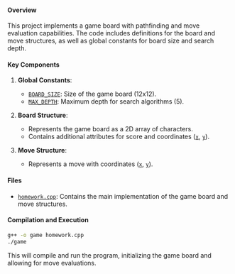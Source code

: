 #### Overview
This project implements a game board with pathfinding and move evaluation capabilities. The code includes definitions for the board and move structures, as well as global constants for board size and search depth.

#### Key Components

1. **Global Constants**:
    - [`BOARD_SIZE`](command:_github.copilot.openSymbolFromReferences?%5B%22BOARD_SIZE%22%2C%5B%7B%22uri%22%3A%7B%22%24mid%22%3A1%2C%22fsPath%22%3A%22%2FUsers%2Fmuskanp%2FDesktop%2FCSCI561-hw%2Fhw2%2Fhomework.cpp%22%2C%22external%22%3A%22file%3A%2F%2F%2FUsers%2Fmuskanp%2FDesktop%2FCSCI561-hw%2Fhw2%2Fhomework.cpp%22%2C%22path%22%3A%22%2FUsers%2Fmuskanp%2FDesktop%2FCSCI561-hw%2Fhw2%2Fhomework.cpp%22%2C%22scheme%22%3A%22file%22%7D%2C%22pos%22%3A%7B%22line%22%3A15%2C%22character%22%3A10%7D%7D%5D%5D "Go to definition"): Size of the game board (12x12).
    - [`MAX_DEPTH`](command:_github.copilot.openSymbolFromReferences?%5B%22MAX_DEPTH%22%2C%5B%7B%22uri%22%3A%7B%22%24mid%22%3A1%2C%22fsPath%22%3A%22%2FUsers%2Fmuskanp%2FDesktop%2FCSCI561-hw%2Fhw2%2Fhomework.cpp%22%2C%22external%22%3A%22file%3A%2F%2F%2FUsers%2Fmuskanp%2FDesktop%2FCSCI561-hw%2Fhw2%2Fhomework.cpp%22%2C%22path%22%3A%22%2FUsers%2Fmuskanp%2FDesktop%2FCSCI561-hw%2Fhw2%2Fhomework.cpp%22%2C%22scheme%22%3A%22file%22%7D%2C%22pos%22%3A%7B%22line%22%3A16%2C%22character%22%3A10%7D%7D%5D%5D "Go to definition"): Maximum depth for search algorithms (5).

2. **Board Structure**:
    - Represents the game board as a 2D array of characters.
    - Contains additional attributes for score and coordinates ([`x`](command:_github.copilot.openSymbolFromReferences?%5B%22x%22%2C%5B%7B%22uri%22%3A%7B%22%24mid%22%3A1%2C%22fsPath%22%3A%22%2FUsers%2Fmuskanp%2FDesktop%2FCSCI561-hw%2Fhw2%2Fhomework.cpp%22%2C%22external%22%3A%22file%3A%2F%2F%2FUsers%2Fmuskanp%2FDesktop%2FCSCI561-hw%2Fhw2%2Fhomework.cpp%22%2C%22path%22%3A%22%2FUsers%2Fmuskanp%2FDesktop%2FCSCI561-hw%2Fhw2%2Fhomework.cpp%22%2C%22scheme%22%3A%22file%22%7D%2C%22pos%22%3A%7B%22line%22%3A22%2C%22character%22%3A8%7D%7D%5D%5D "Go to definition"), [`y`](command:_github.copilot.openSymbolFromReferences?%5B%22y%22%2C%5B%7B%22uri%22%3A%7B%22%24mid%22%3A1%2C%22fsPath%22%3A%22%2FUsers%2Fmuskanp%2FDesktop%2FCSCI561-hw%2Fhw2%2Fhomework.cpp%22%2C%22external%22%3A%22file%3A%2F%2F%2FUsers%2Fmuskanp%2FDesktop%2FCSCI561-hw%2Fhw2%2Fhomework.cpp%22%2C%22path%22%3A%22%2FUsers%2Fmuskanp%2FDesktop%2FCSCI561-hw%2Fhw2%2Fhomework.cpp%22%2C%22scheme%22%3A%22file%22%7D%2C%22pos%22%3A%7B%22line%22%3A23%2C%22character%22%3A8%7D%7D%5D%5D "Go to definition")).

3. **Move Structure**:
    - Represents a move with coordinates ([`x`](command:_github.copilot.openSymbolFromReferences?%5B%22x%22%2C%5B%7B%22uri%22%3A%7B%22%24mid%22%3A1%2C%22fsPath%22%3A%22%2FUsers%2Fmuskanp%2FDesktop%2FCSCI561-hw%2Fhw2%2Fhomework.cpp%22%2C%22external%22%3A%22file%3A%2F%2F%2FUsers%2Fmuskanp%2FDesktop%2FCSCI561-hw%2Fhw2%2Fhomework.cpp%22%2C%22path%22%3A%22%2FUsers%2Fmuskanp%2FDesktop%2FCSCI561-hw%2Fhw2%2Fhomework.cpp%22%2C%22scheme%22%3A%22file%22%7D%2C%22pos%22%3A%7B%22line%22%3A22%2C%22character%22%3A8%7D%7D%5D%5D "Go to definition"), [`y`](command:_github.copilot.openSymbolFromReferences?%5B%22y%22%2C%5B%7B%22uri%22%3A%7B%22%24mid%22%3A1%2C%22fsPath%22%3A%22%2FUsers%2Fmuskanp%2FDesktop%2FCSCI561-hw%2Fhw2%2Fhomework.cpp%22%2C%22external%22%3A%22file%3A%2F%2F%2FUsers%2Fmuskanp%2FDesktop%2FCSCI561-hw%2Fhw2%2Fhomework.cpp%22%2C%22path%22%3A%22%2FUsers%2Fmuskanp%2FDesktop%2FCSCI561-hw%2Fhw2%2Fhomework.cpp%22%2C%22scheme%22%3A%22file%22%7D%2C%22pos%22%3A%7B%22line%22%3A23%2C%22character%22%3A8%7D%7D%5D%5D "Go to definition")).

#### Files
- [`homework.cpp`](command:_github.copilot.openRelativePath?%5B%7B%22scheme%22%3A%22file%22%2C%22authority%22%3A%22%22%2C%22path%22%3A%22%2FUsers%2Fmuskanp%2FDesktop%2FCSCI561-hw%2Fhw2%2Fhomework.cpp%22%2C%22query%22%3A%22%22%2C%22fragment%22%3A%22%22%7D%5D "/Users/muskanp/Desktop/CSCI561-hw/hw2/homework.cpp"): Contains the main implementation of the game board and move structures.

#### Compilation and Execution
```sh
g++ -o game homework.cpp
./game
```

This will compile and run the program, initializing the game board and allowing for move evaluations.
